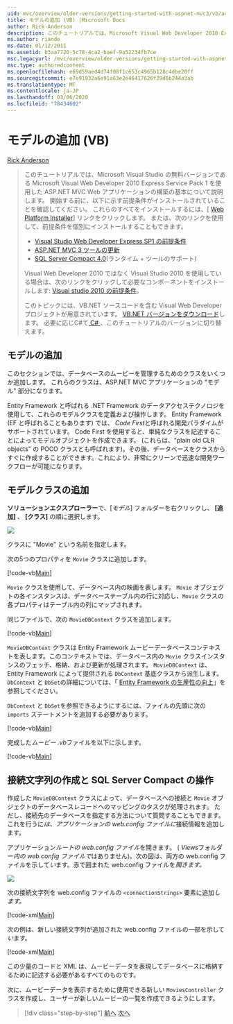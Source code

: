 ```yaml
---
uid: mvc/overview/older-versions/getting-started-with-aspnet-mvc3/vb/adding-a-model
title: モデルの追加 (VB) |Microsoft Docs
author: Rick-Anderson
description: このチュートリアルでは、Microsoft Visual Web Developer 2010 Express Service Pack 1 を使用した ASP.NET MVC Web アプリケーションの構築の基本について説明します。
ms.author: riande
ms.date: 01/12/2011
ms.assetid: b3aa7720-5c78-4ca2-baef-9a52234fb7ce
msc.legacyurl: /mvc/overview/older-versions/getting-started-with-aspnet-mvc3/vb/adding-a-model
msc.type: authoredcontent
ms.openlocfilehash: e69d59aed4d74f08f1c653c4965b128c4dbe20ff
ms.sourcegitcommit: e7e91932a6e91a63e2e46417626f39d6b244a3ab
ms.translationtype: MT
ms.contentlocale: ja-JP
ms.lasthandoff: 03/06/2020
ms.locfileid: "78434602"
---
```

# <a name="adding-a-model-vb"></a>モデルの追加 (VB)

[Rick Anderson](https://twitter.com/RickAndMSFT)

> このチュートリアルでは、Microsoft Visual Studio の無料バージョンである Microsoft Visual Web Developer 2010 Express Service Pack 1 を使用した ASP.NET MVC Web アプリケーションの構築の基本について説明します。 開始する前に、以下に示す前提条件がインストールされていることを確認してください。 これらのすべてをインストールするには、[ [Web Platform Installer](https://www.microsoft.com/web/gallery/install.aspx?appid=VWD2010SP1Pack)] リンクをクリックします。 または、次のリンクを使用して、前提条件を個別にインストールすることもできます。
> 
> - [Visual Studio Web Developer Express SP1 の前提条件](https://www.microsoft.com/web/gallery/install.aspx?appid=VWD2010SP1Pack)
> - [ASP.NET MVC 3 ツールの更新](https://www.microsoft.com/web/gallery/install.aspx?appsxml=&amp;appid=MVC3)
> - [SQL Server Compact 4.0](https://www.microsoft.com/web/gallery/install.aspx?appid=SQLCE;SQLCEVSTools_4_0)(ランタイム + ツールのサポート)
> 
> Visual Web Developer 2010 ではなく Visual Studio 2010 を使用している場合は、次のリンクをクリックして必要なコンポーネントをインストールします: [Visual studio 2010 の前提条件](https://www.microsoft.com/web/gallery/install.aspx?appsxml=&amp;appid=VS2010SP1Pack)。
> 
> このトピックには、VB.NET ソースコードを含む Visual Web Developer プロジェクトが用意されています。 [VB.NET バージョンをダウンロード](https://code.msdn.microsoft.com/Introduction-to-MVC-3-10d1b098)します。 必要に応じC#て[ C# ](../cs/adding-a-model.md) 、このチュートリアルのバージョンに切り替えます。

## <a name="adding-a-model"></a>モデルの追加

このセクションでは、データベースのムービーを管理するためのクラスをいくつか追加します。 これらのクラスは、ASP.NET MVC アプリケーションの "モデル" 部分になります。

Entity Framework と呼ばれる .NET Framework のデータアクセステクノロジを使用して、これらのモデルクラスを定義および操作します。 Entity Framework (EF と呼ばれることもあります) では、 *Code First*と呼ばれる開発パラダイムがサポートされています。 Code First を使用すると、単純なクラスを記述することによってモデルオブジェクトを作成できます。 (これらは、"plain old CLR objects" の POCO クラスとも呼ばれます)。その後、データベースをクラスからすぐに作成することができます。これにより、非常にクリーンで迅速な開発ワークフローが可能になります。

## <a name="adding-model-classes"></a>モデルクラスの追加

**ソリューションエクスプローラー**で、[*モデル*] フォルダーを右クリックし、 **[追加]** 、 **[クラス]** の順に選択します。

![](adding-a-model/_static/image1.png)

クラスに "Movie" という名前を指定します。

次の5つのプロパティを `Movie` クラスに追加します。

[!code-vb[Main](adding-a-model/samples/sample1.vb)]

`Movie` クラスを使用して、データベース内の映画を表します。 `Movie` オブジェクトの各インスタンスは、データベーステーブル内の行に対応し、`Movie` クラスの各プロパティはテーブル内の列にマップされます。

同じファイルで、次の `MovieDBContext` クラスを追加します。

[!code-vb[Main](adding-a-model/samples/sample2.vb)]

`MovieDBContext` クラスは Entity Framework ムービーデータベースコンテキストを表します。このコンテキストでは、データベース内の `Movie` クラスインスタンスのフェッチ、格納、および更新が処理されます。 `MovieDBContext` は、Entity Framework によって提供される `DbContext` 基底クラスから派生します。 `DbContext` と `DbSet`の詳細については、「 [Entity Framework の生産性の向上](https://blogs.msdn.com/b/efdesign/archive/2010/06/21/productivity-improvements-for-the-entity-framework.aspx?wa=wsignin1.0)」を参照してください。

`DbContext` と `DbSet`を参照できるようにするには、ファイルの先頭に次の `imports` ステートメントを追加する必要があります。

[!code-vb[Main](adding-a-model/samples/sample3.vb)]

完成した*ムービー .vb*ファイルを以下に示します。

[!code-vb[Main](adding-a-model/samples/sample4.vb)]

## <a name="creating-a-connection-string-and-working-with-sql-server-compact"></a>接続文字列の作成と SQL Server Compact の操作

作成した `MovieDBContext` クラスによって、データベースへの接続と `Movie` オブジェクトのデータベースレコードへのマッピングのタスクが処理されます。 ただし、接続先のデータベースを指定する方法について質問することもできます。 これを行うに*は、アプリケーションの web.config ファイルに*接続情報を追加します。

アプリケーション*ルートの web.config ファイル*を開きます。 ( *Views*フォルダー*内の web.config ファイルで*はありません)。次の図は、両方の web.config ファイルを示して*い*ます。赤で囲まれた web.config ファイルを*開きます。*

![](adding-a-model/_static/image2.png)

次の接続文字列を web.config ファイルの `<connectionStrings>` 要素に追加*します。*

[!code-xml[Main](adding-a-model/samples/sample5.xml)]

次の例は、新しい接続文字列が追加された web.config ファイルの一部を示して*い*ます。

[!code-xml[Main](adding-a-model/samples/sample6.xml)]

この少量のコードと XML は、ムービーデータを表現してデータベースに格納するために記述する必要があるすべてのものです。

次に、ムービーデータを表示するために使用できる新しい `MoviesController` クラスを作成し、ユーザーが新しいムービーの一覧を作成できるようにします。

> [!div class="step-by-step"]
> [前へ](adding-a-view.md)
> [次へ](accessing-your-models-data-from-a-controller.md)
